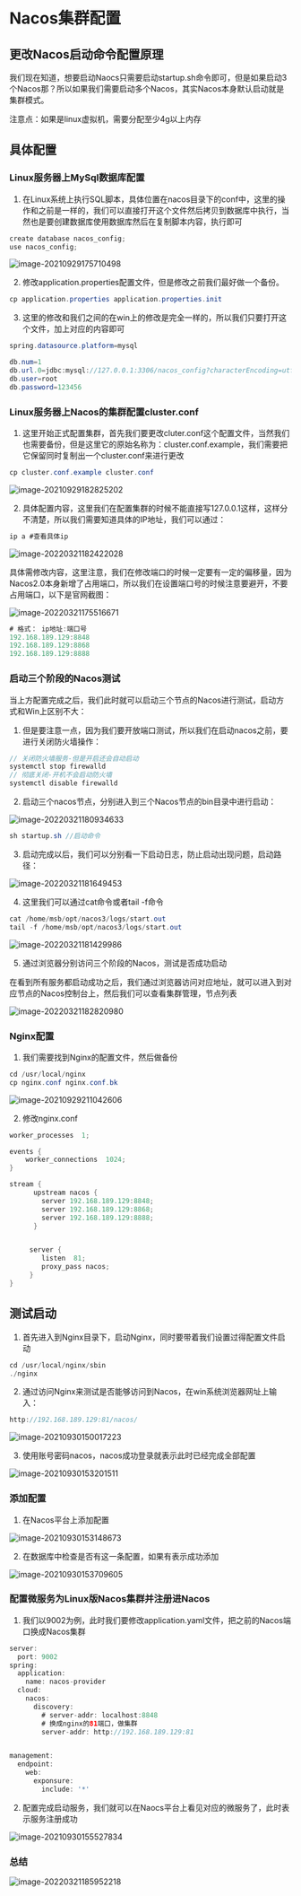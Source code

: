 # Nacos集群配置

 

## 更改Nacos启动命令配置原理

我们现在知道，想要启动Naocs只需要启动startup.sh命令即可，但是如果启动3个Nacos那？所以如果我们需要启动多个Nacos，其实Nacos本身默认启动就是集群模式。

注意点：如果是linux虚拟机，需要分配至少4g以上内存

## 具体配置

### Linux服务器上MySql数据库配置

1. 在Linux系统上执行SQL脚本，具体位置在nacos目录下的conf中，这里的操作和之前是一样的，我们可以直接打开这个文件然后拷贝到数据库中执行，当然也是要创建数据库使用数据库然后在复制脚本内容，执行即可

```java
create database nacos_config;
use nacos_config;
```

![image-20210929175710498](image-20210929175710498.png)

2. 修改application.properties配置文件，但是修改之前我们最好做一个备份。

```java
cp application.properties application.properties.init
```

3. 这里的修改和我们之间的在win上的修改是完全一样的，所以我们只要打开这个文件，加上对应的内容即可

```java
spring.datasource.platform=mysql

db.num=1
db.url.0=jdbc:mysql://127.0.0.1:3306/nacos_config?characterEncoding=utf8&connectTimeout=1000&socketTimeout=3000&autoReconnect=true&serverTimezone=UTC
db.user=root
db.password=123456
```



### Linux服务器上Nacos的集群配置cluster.conf

1. 这里开始正式配置集群，首先我们要更改cluter.conf这个配置文件，当然我们也需要备份，但是这里它的原始名称为：cluster.conf.example，我们需要把它保留同时复制出一个cluster.conf来进行更改

```java
cp cluster.conf.example cluster.conf
```

![image-20210929182825202](image-20210929182825202.png)

2. 具体配置内容，这里我们在配置集群的时候不能直接写127.0.0.1这样，这样分不清楚，所以我们需要知道具体的IP地址，我们可以通过：

```java
ip a #查看具体ip	
```

![image-20220321182422028](image-20220321182422028.png)

具体需修改内容，这里注意，我们在修改端口的时候一定要有一定的偏移量，因为Nacos2.0本身新增了占用端口，所以我们在设置端口号的时候注意要避开，不要占用端口，以下是官网截图：

![image-20220321175516671](image-20220321175516671.png)

```java
# 格式： ip地址:端口号
192.168.189.129:8848
192.168.189.129:8868
192.168.189.129:8888
```

### 启动三个阶段的Nacos测试

当上方配置完成之后，我们此时就可以启动三个节点的Nacos进行测试，启动方式和Win上区别不大：

1. 但是要注意一点，因为我们要开放端口测试，所以我们在启动nacos之前，要进行关闭防火墙操作：

```java
// 关闭防火墙服务-但是开启还会自动启动
systemctl stop firewalld
// 彻底关闭-开机不会启动防火墙
systemctl disable firewalld
```

2. 启动三个nacos节点，分别进入到三个Nacos节点的bin目录中进行启动：

![image-20220321180934633](image-20220321180934633.png)

```java
sh startup.sh //启动命令
```

3. 启动完成以后，我们可以分别看一下启动日志，防止启动出现问题，启动路径：

![image-20220321181649453](image-20220321181649453.png)

4. 这里我们可以通过cat命令或者tail -f命令

```java
cat /home/msb/opt/nacos3/logs/start.out
tail -f /home/msb/opt/nacos3/logs/start.out
```

![image-20220321181429986](image-20220321181429986.png)

5. 通过浏览器分别访问三个阶段的Nacos，测试是否成功启动

在看到所有服务都启动成功之后，我们通过浏览器访问对应地址，就可以进入到对应节点的Nacos控制台上，然后我们可以查看集群管理，节点列表

![image-20220321182820980](image-20220321182820980.png)

### Nginx配置

1. 我们需要找到Nginx的配置文件，然后做备份

```java
cd /usr/local/nginx
cp nginx.conf nginx.conf.bk
```

![image-20210929211042606](image-20210929211042606.png)

2. 修改nginx.conf

```java
worker_processes  1;

events {
    worker_connections  1024;
}

stream {
      upstream nacos {
        server 192.168.189.129:8848;
        server 192.168.189.129:8868;
        server 192.168.189.129:8888;
      }


     server {
        listen  81;
        proxy_pass nacos;
     }
}
```

## 测试启动

1. 首先进入到Nginx目录下，启动Nginx，同时要带着我们设置过得配置文件启动

```java
cd /usr/local/nginx/sbin
./nginx
```

2. 通过访问Nginx来测试是否能够访问到Nacos，在win系统浏览器网址上输入：

```java
http://192.168.189.129:81/nacos/
```

![image-20210930150017223](image-20210930150017223.png)

3. 使用账号密码nacos，nacos成功登录就表示此时已经完成全部配置

![image-20210930153201511](image-20210930153201511.png)



### 添加配置

1. 在Nacos平台上添加配置

![image-20210930153148673](image-20210930153148673.png)

2. 在数据库中检查是否有这一条配置，如果有表示成功添加

![image-20210930153709605](image-20210930153709605.png)

### 配置微服务为Linux版Nacos集群并注册进Nacos

1. 我们以9002为例，此时我们要修改application.yaml文件，把之前的Nacos端口换成Nacos集群

```java
server:
  port: 9002
spring:
  application:
    name: nacos-provider
  cloud:
    nacos:
      discovery:
        # server-addr: localhost:8848
        # 换成nginx的81端口，做集群
        server-addr: http://192.168.189.129:81


management:
  endpoint:
    web:
      exponsure:
        include: '*'

```

2. 配置完成启动服务，我们就可以在Naocs平台上看见对应的微服务了，此时表示服务注册成功

![image-20210930155527834](image-20210930155527834.png)



### 总结

![image-20220321185952218](image-20220321185952218.png)



